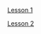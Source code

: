 [Lesson 1](https://colab.research.google.com/github/sivonxay/workshop/blob/colab_envs/workshop/primer/04_Google_Colab/lesson1_getting_started.ipynb)

[Lesson 2](https://colab.research.google.com/github/sivonxay/workshop/blob/colab_envs/workshop/primer/04_Google_Colab/lesson2_installing_packages.ipynb)

